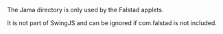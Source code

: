 The Jama directory is only used by the Falstad applets.

It is not part of SwingJS and can be ignored if com.falstad is not included.
